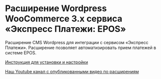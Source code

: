 ﻿# Расширение Wordpress WooCommerce 3.x сервиса «Экспресс Платежи: EPOS» 
Расширение CMS Wordpress для интеграции с сервисом «Экспресс Платежи». Расширение позволяет автоматизировать прием платежей в системе EPOS.

<a href="https://express-pay.by/extensions/woocommerce-3-x/epos">Инструкция для установки и настройки</a>
 
<a href="https://www.youtube.com/c/express-pay-by">Наш Youtube канал с опубликованными видео по расширениям</a>
